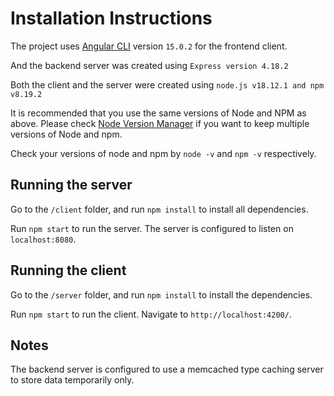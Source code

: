 # Installation Instructions

The project uses [Angular CLI](https://github.com/angular/angular-cli) version `15.0.2` for the frontend client.

And the backend server was created using `Express version 4.18.2`

Both the client and the server were created using `node.js v18.12.1 and npm v8.19.2`

It is recommended that you use the same versions of Node and NPM as above. Please check [Node Version Manager](https://github.com/nvm-sh/nvm) if you want to keep multiple versions of Node and npm.

Check your versions of node and npm by `node -v` and `npm -v` respectively.

## Running the server

Go to the `/client` folder, and run `npm install` to install all dependencies.

Run `npm start` to run the server. The server is configured to listen on `localhost:8080`.


## Running the client

Go to the `/server` folder, and run `npm install` to install the dependencies.

Run `npm start` to run the client. Navigate to `http://localhost:4200/`.

## Notes

The backend server is configured to use a memcached type caching server to store data temporarily only.
